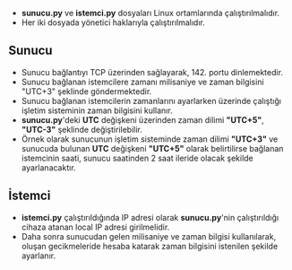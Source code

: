 * **sunucu.py** ve **istemci.py** dosyaları Linux ortamlarında çalıştırılmalıdır.
* Her iki dosyada yönetici haklarıyla çalıştırılmalıdır.
## Sunucu
* Sunucu bağlantıyı TCP üzerinden sağlayarak, 142. portu dinlemektedir.
* Sunucu bağlanan istemcilere zamanı milisaniye ve zaman bilgisini "UTC+3" şeklinde göndermektedir.
* Sunucu bağlanan istemcilerin zamanlarını ayarlarken üzerinde çalıştığı işletim sisteminin zaman bilgisini kullanır.
* **sunucu.py**'deki **UTC** değişkeni üzerinden zaman dilimi **"UTC+5"**, **"UTC-3"** şeklinde değiştirilebilir.
* Örnek olarak sunucunun işletim sisteminde zaman dilimi **"UTC+3"** ve sunucuda bulunan **UTC** değişkeni **"UTC+5"** olarak belirtilirse bağlanan istemcinin saati, sunucu saatinden 2 saat ileride olacak şekilde ayarlanacaktır.
## İstemci
* **istemci.py** çalıştırıldığında IP adresi olarak **sunucu.py**'nin çalıştırıldığı cihaza atanan local IP adresi girilmelidir.
* Daha sonra sunucudan gelen milisaniye ve zaman bilgisi kullanılarak, oluşan gecikmeleride hesaba katarak zaman bilgisini istenilen şekilde ayarlanır.
